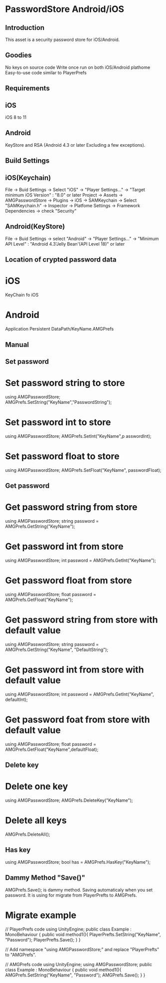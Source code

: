 # PasswordStore Android/iOS

## Introduction
This asset is a security password store for iOS/Android.
## Goodies
No keys on source code
Write once run on both iOS/Android plathome
Easy-to-use code similar to PlayerPrefs

## Requirements
## iOS
iOS 8 to 11
## Android
KeyStore and RSA (Android 4.3 or later Excluding a few exceptions).

## Build Settings
## iOS(Keychain)
File -> Buid Settings -> Select "iOS" -> "Player Settings..." -> "Target minimum iOS Version" : "8.0" or later
Project -> Assets -> AMGPasswordStore -> Plugins -> iOS -> SAMKeychain -> Select "SAMKeychain.h" -> Inspector  -> Platfome Settings -> Framework Dependencies -> check "Security"

## Android(KeyStore)
File -> Buid Settings -> select "Android" -> "Player Settings..." -> "Minimum API Level" : "Android 4.3'Jelly Bean'(API Level 18)" or later 

## Location of crypted password data
# iOS
KeyChain fo iOS
# Android
Application Persistent DataPath/KeyName.AMGPrefs

## Manual
## Set password
# Set password string to store
using AMGPasswordStore;
AMGPrefs.SetString("KeyName","PasswordString");

# Set password int to store
using AMGPasswordStore;
AMGPrefs.SetInt("KeyName",p asswordInt);

# Set password float to store
using AMGPasswordStore;
AMGPrefs.SetFloat("KeyName", passwordFloat);

## Get password
# Get password string from store
using AMGPasswordStore;
string password = AMGPrefs.GetString("KeyName");

# Get password int from store
using AMGPasswordStore;
int password = AMGPrefs.GetInt("KeyName");

# Get password float from store
using AMGPasswordStore;
float password = AMGPrefs.GetFloat("KeyName");

# Get password string from store with default value
using AMGPasswordStore;
string password = AMGPrefs.GetString("KeyName", "DefaultString");

# Get password int from store with default value
using AMGPasswordStore;
int password = AMGPrefs.GetInt("KeyName", defaultInt);

# Get password foat from store with default value
using AMGPasswordStore;
float password = AMGPrefs.GetFloat("KeyName",defaultFloat);

## Delete key
# Delete one key
using AMGPasswordStore;
AMGPrefs.DeleteKey("KeyName");

# Delete all keys
AMGPrefs.DeleteAll();

## Has key
using AMGPasswordStore;
bool has = AMGPrefs.HasKey("KeyName");

## Dammy Method "Save()"
AMGPrefs.Save(); is dammy method.
Saving automaticaly when you set password.
It is using for migrate from PlayerPrefts to AMGPrefs.

# Migrate example
// PlayerPrefs code
using UnityEngine;
public class Example : MonoBehaviour {
    public void method1(){
        PlayerPrefts.SetString("KeyName", "Password");
        PlayerPrefts.Save();
    }
}

// Add namespace "using AMGPasswordStore;" and replace "PlayerPrefts" to "AMGPrefs".

// AMGPrefs code
using UnityEngine;
using AMGPasswordStore;
public class Example : MonoBehaviour {
    public void method1(){
        AMGPrefs.SetString("KeyName", "Password");
        AMGPrefs.Save();
    }
}

